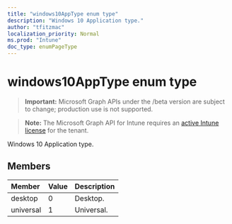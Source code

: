```yaml
---
title: "windows10AppType enum type"
description: "Windows 10 Application type."
author: "tfitzmac"
localization_priority: Normal
ms.prod: "Intune"
doc_type: enumPageType
---
```


# windows10AppType enum type

> **Important:** Microsoft Graph APIs under the /beta version are subject to change; production use is not supported.

> **Note:** The Microsoft Graph API for Intune requires an [active Intune license](https://go.microsoft.com/fwlink/?linkid=839381) for the tenant.

Windows 10 Application type.

## Members
|Member|Value|Description|
|:---|:---|:---|
|desktop|0|Desktop.|
|universal|1|Universal.|




